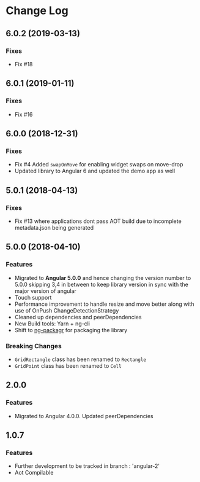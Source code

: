 # Change Log
## 6.0.2 (2019-03-13)
### Fixes
* Fix #18

## 6.0.1 (2019-01-11)
### Fixes
* Fix #16

## 6.0.0 (2018-12-31)
### Fixes
* Fix #4 Added `swapOnMove` for enabling widget swaps on move-drop
* Updated library to Angular 6 and updated the demo app as well

## 5.0.1 (2018-04-13)
### Fixes
* Fix #13 where applications dont pass AOT build due to incomplete metadata.json being generated

## 5.0.0 (2018-04-10)
### Features
* Migrated to **Angular 5.0.0** and hence changing the version number to 5.0.0 skipping 3,4 in between to keep library version in sync with the major version of angular 
* Touch support
* Performance improvement to handle resize and move better along with use of OnPush ChangeDetectionStrategy
* Cleaned up dependencies and peerDependencies
* New Build tools: Yarn + ng-cli
* Shift to [ng-packagr](https://github.com/dherges/ng-packagr) for packaging the library

### Breaking Changes
* `GridRectangle` class has been renamed to `Rectangle`
* `GridPoint` class has been renamed to `Cell`

## 2.0.0
### Features
* Migrated to Angular 4.0.0. Updated peerDependencies
## 1.0.7
### Features
* Further development to be tracked in branch : 'angular-2'
* Aot Compilable
